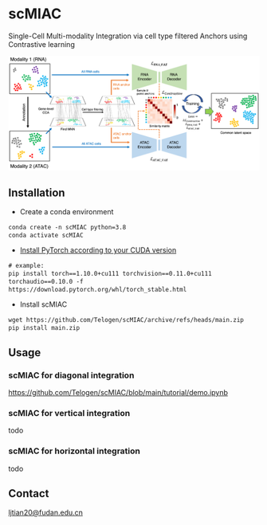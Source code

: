 # scMIAC

Single-Cell Multi-modality Integration via cell type filtered Anchors using Contrastive learning

<img src="https://github.com/Telogen/scMIAC/blob/main/figures/Fig1.png" width="800">




## Installation

- Create a conda environment
```
conda create -n scMIAC python=3.8
conda activate scMIAC
```

- [Install PyTorch according to your CUDA version](https://pytorch.org/get-started/previous-versions/)

```
# example:
pip install torch==1.10.0+cu111 torchvision==0.11.0+cu111 torchaudio==0.10.0 -f https://download.pytorch.org/whl/torch_stable.html
```

- Install scMIAC

```
wget https://github.com/Telogen/scMIAC/archive/refs/heads/main.zip
pip install main.zip
```


## Usage

### scMIAC for diagonal integration

https://github.com/Telogen/scMIAC/blob/main/tutorial/demo.ipynb

### scMIAC for vertical integration

todo

### scMIAC for horizontal integration

todo

## Contact

ljtian20@fudan.edu.cn
